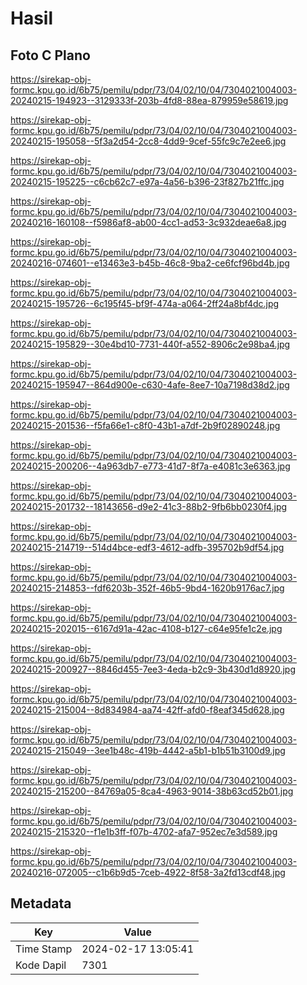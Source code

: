 # Hasil

## Foto C Plano

https://sirekap-obj-formc.kpu.go.id/6b75/pemilu/pdpr/73/04/02/10/04/7304021004003-20240215-194923--3129333f-203b-4fd8-88ea-879959e58619.jpg

https://sirekap-obj-formc.kpu.go.id/6b75/pemilu/pdpr/73/04/02/10/04/7304021004003-20240215-195058--5f3a2d54-2cc8-4dd9-9cef-55fc9c7e2ee6.jpg

https://sirekap-obj-formc.kpu.go.id/6b75/pemilu/pdpr/73/04/02/10/04/7304021004003-20240215-195225--c6cb62c7-e97a-4a56-b396-23f827b21ffc.jpg

https://sirekap-obj-formc.kpu.go.id/6b75/pemilu/pdpr/73/04/02/10/04/7304021004003-20240216-160108--f5986af8-ab00-4cc1-ad53-3c932deae6a8.jpg

https://sirekap-obj-formc.kpu.go.id/6b75/pemilu/pdpr/73/04/02/10/04/7304021004003-20240216-074601--e13463e3-b45b-46c8-9ba2-ce6fcf96bd4b.jpg

https://sirekap-obj-formc.kpu.go.id/6b75/pemilu/pdpr/73/04/02/10/04/7304021004003-20240215-195726--6c195f45-bf9f-474a-a064-2ff24a8bf4dc.jpg

https://sirekap-obj-formc.kpu.go.id/6b75/pemilu/pdpr/73/04/02/10/04/7304021004003-20240215-195829--30e4bd10-7731-440f-a552-8906c2e98ba4.jpg

https://sirekap-obj-formc.kpu.go.id/6b75/pemilu/pdpr/73/04/02/10/04/7304021004003-20240215-195947--864d900e-c630-4afe-8ee7-10a7198d38d2.jpg

https://sirekap-obj-formc.kpu.go.id/6b75/pemilu/pdpr/73/04/02/10/04/7304021004003-20240215-201536--f5fa66e1-c8f0-43b1-a7df-2b9f02890248.jpg

https://sirekap-obj-formc.kpu.go.id/6b75/pemilu/pdpr/73/04/02/10/04/7304021004003-20240215-200206--4a963db7-e773-41d7-8f7a-e4081c3e6363.jpg

https://sirekap-obj-formc.kpu.go.id/6b75/pemilu/pdpr/73/04/02/10/04/7304021004003-20240215-201732--18143656-d9e2-41c3-88b2-9fb6bb0230f4.jpg

https://sirekap-obj-formc.kpu.go.id/6b75/pemilu/pdpr/73/04/02/10/04/7304021004003-20240215-214719--514d4bce-edf3-4612-adfb-395702b9df54.jpg

https://sirekap-obj-formc.kpu.go.id/6b75/pemilu/pdpr/73/04/02/10/04/7304021004003-20240215-214853--fdf6203b-352f-46b5-9bd4-1620b9176ac7.jpg

https://sirekap-obj-formc.kpu.go.id/6b75/pemilu/pdpr/73/04/02/10/04/7304021004003-20240215-202015--6167d91a-42ac-4108-b127-c64e95fe1c2e.jpg

https://sirekap-obj-formc.kpu.go.id/6b75/pemilu/pdpr/73/04/02/10/04/7304021004003-20240215-200927--8846d455-7ee3-4eda-b2c9-3b430d1d8920.jpg

https://sirekap-obj-formc.kpu.go.id/6b75/pemilu/pdpr/73/04/02/10/04/7304021004003-20240215-215004--8d834984-aa74-42ff-afd0-f8eaf345d628.jpg

https://sirekap-obj-formc.kpu.go.id/6b75/pemilu/pdpr/73/04/02/10/04/7304021004003-20240215-215049--3ee1b48c-419b-4442-a5b1-b1b51b3100d9.jpg

https://sirekap-obj-formc.kpu.go.id/6b75/pemilu/pdpr/73/04/02/10/04/7304021004003-20240215-215200--84769a05-8ca4-4963-9014-38b63cd52b01.jpg

https://sirekap-obj-formc.kpu.go.id/6b75/pemilu/pdpr/73/04/02/10/04/7304021004003-20240215-215320--f1e1b3ff-f07b-4702-afa7-952ec7e3d589.jpg

https://sirekap-obj-formc.kpu.go.id/6b75/pemilu/pdpr/73/04/02/10/04/7304021004003-20240216-072005--c1b6b9d5-7ceb-4922-8f58-3a2fd13cdf48.jpg


## Metadata

| Key        | Value               |
| ---------- | ------------------- |
| Time Stamp | 2024-02-17 13:05:41 |
| Kode Dapil | 7301                |



